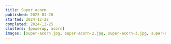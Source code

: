 ```yaml
---
title: Super acorn
published: 2025-01-26
started: 2024-12-22
completed: 2024-12-25
clusters: [powerup, acorn]
images: [super-acorn.jpg, super-acorn-2.jpg, super-acorn-3.jpg, super-acorn-4.jpg]
---
```

